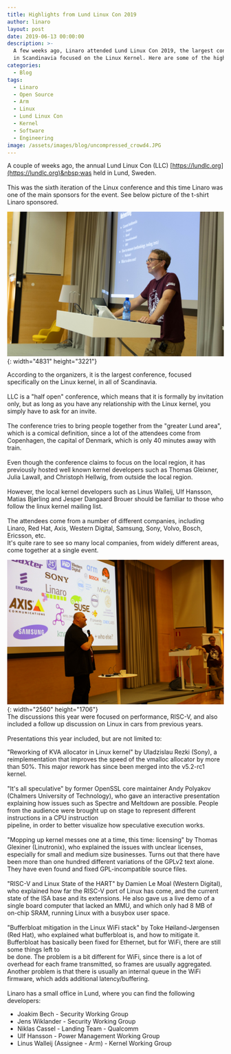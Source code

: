 ```yaml
---
title: Highlights from Lund Linux Con 2019
author: linaro
layout: post
date: 2019-06-13 00:00:00
description: >-
  A few weeks ago, Linaro attended Lund Linux Con 2019, the largest conference
  in Scandinavia focused on the Linux Kernel. Here are some of the highlights.
categories:
  - Blog
tags:
  - Linaro
  - Open Source
  - Arm
  - Linux
  - Lund Linux Con
  - Kernel
  - Software
  - Engineering
image: /assets/images/blog/uncompressed_crowd4.JPG
---
```


A couple of weeks ago, the annual Lund Linux Con (LLC) [https://lundlc.org](https://lundlc.org)&nbsp;was held in Lund, Sweden.&nbsp;<br>&nbsp;&nbsp;<br>This was the sixth iteration of the Linux conference and this time Linaro was one of the main sponsors for the event. See below picture of the t-shirt Linaro sponsored.

![](/assets/images/content/peng-cheng-laboratory-pcl-joins-linaro-as-associate-member-copy/linaro-tshirt.jpg){: width="4831" height="3221"}

According to the organizers, it is the largest conference, focused specifically on the Linux kernel, in all of Scandinavia. &nbsp;<br>&nbsp;&nbsp;<br>LLC is a "half open" conference, which means that it is formally by invitation only, but as long as you have any relationship with the Linux kernel, you simply have to ask for an invite. &nbsp;<br>&nbsp;&nbsp;<br>The conference tries to bring people together from the "greater Lund area", which is a comical definition, since a lot of the attendees come from Copenhagen, the capital of Denmark, which is only 40 minutes away with train. &nbsp;<br>&nbsp;&nbsp;<br>Even though the conference claims to focus on the local region, it has previously hosted well known kernel developers such as Thomas Gleixner, Julia Lawall, and Christoph Hellwig, from outside the local region. &nbsp;<br>&nbsp;&nbsp;<br>However, the local kernel developers such as Linus Walleij, Ulf Hansson, Matias Bj&oslash;rling and Jesper Dangaard Brouer should be familiar to those who follow the linux kernel mailing list. &nbsp;<br>&nbsp;&nbsp;<br>The attendees come from a number of different companies, including Linaro, Red Hat, Axis, Western Digital, Samsung, Sony, Volvo, Bosch, Ericsson, etc. &nbsp;<br>It's quite rare to see so many local companies, from widely different areas, come together at a single event.

![](/assets/images/content/peng-cheng-laboratory-pcl-joins-linaro-as-associate-member-copy/uncompressed-companies.JPG){: width="2560" height="1706"}&nbsp;&nbsp;<br>The discussions this year were focused on performance, RISC-V, and also included a follow up discussion on Linux in cars from previous years. &nbsp;<br>&nbsp;&nbsp;<br>Presentations this year included, but are not limited to: &nbsp;

"Reworking of KVA allocator in Linux kernel" by Uladzislau Rezki (Sony), a reimplementation that improves the speed of the vmalloc allocator by more than 50%. This major rework has since been merged into the v5.2-rc1 kernel. &nbsp;<br>&nbsp;&nbsp;<br>"It's all speculative" by former OpenSSL core maintainer Andy Polyakov (Chalmers University of Technology), who gave an interactive presentation explaining how issues such as Spectre and Meltdown are possible. People from the audience were brought up on stage to represent different instructions in a CPU instruction &nbsp;<br>pipeline, in order to better visualize how speculative execution works. &nbsp;<br>&nbsp;&nbsp;<br>"Mopping up kernel messes one at a time, this time: licensing" by Thomas Glexiner (Linutronix), who explained the issues with unclear licenses, especially for small and medium size businesses. Turns out that there have been more than one hundred different variations of the GPLv2 text alone. They have even found and fixed GPL-incompatible source files. &nbsp;<br>&nbsp;&nbsp;<br>"RISC-V and Linux State of the HART" by Damien Le Moal (Western Digital), who explained how far the RISC-V port of Linux has come, and the current &nbsp;<br>state of the ISA base and its extensions. He also gave us a live demo of a single board computer that lacked an MMU, and which only had 8 MB of on-chip SRAM, running Linux with a busybox user space. &nbsp;<br>&nbsp;&nbsp;<br>"Bufferbloat mitigation in the Linux WiFi stack" by Toke H&oslash;iland-J&oslash;rgensen (Red Hat), who explained what bufferbloat is, and how to mitigate it. Bufferbloat has basically been fixed for Ethernet, but for WiFi, there are still some things left to &nbsp;<br>be done. The problem is a bit different for WiFi, since there is a lot of overhead for each frame transmitted, so frames are usually aggregated. Another problem is that there is usually an internal queue in the WiFi firmware, which adds additional latency/buffering. &nbsp;<br>&nbsp;<br>Linaro has a small office in Lund, where you can find the following developers:&nbsp;

* Joakim Bech - Security Working Group &nbsp;
* Jens Wiklander - Security Working Group &nbsp;
* Niklas Cassel - Landing Team - Qualcomm &nbsp;
* Ulf Hansson - Power Management Working Group &nbsp;
* Linus Walleij (Assignee - Arm) - Kernel Working Group